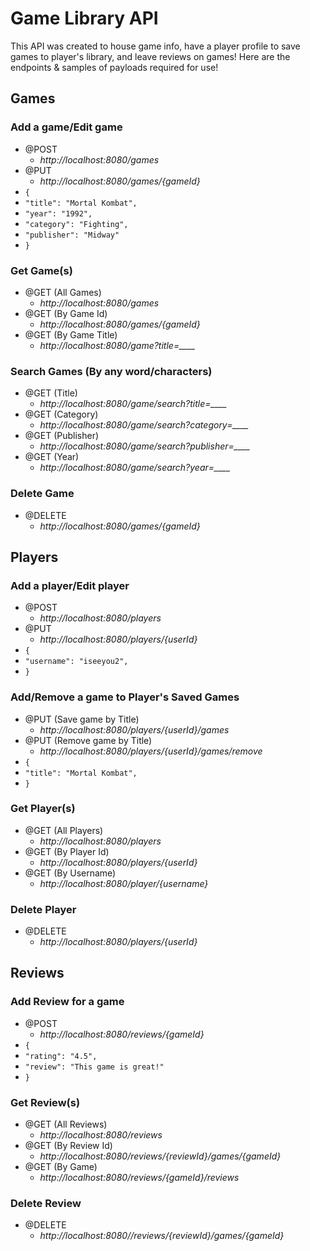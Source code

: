 # Game Library API
This API was created to house game info, have a player profile to save games to player's library, and leave reviews on games! Here are the endpoints & samples of payloads required for use!

## Games
### Add a game/Edit game
- @POST
  - *http://localhost:8080/games*
- @PUT
  - *http://localhost:8080/games/{gameId}*
- `{`
-	`"title": "Mortal Kombat",`
-	`"year": "1992",`
-	`"category": "Fighting",`
-	`"publisher": "Midway"`
- `}`
### Get Game(s)
- @GET (All Games)
  - *http://localhost:8080/games*
- @GET (By Game Id)
  - *http://localhost:8080/games/{gameId}*
- @GET (By Game Title)
  - *http://localhost:8080/game?title=____*
### Search Games (By any word/characters)
- @GET (Title)
  - *http://localhost:8080/game/search?title=____*
- @GET (Category)
  - *http://localhost:8080/game/search?category=____*
- @GET (Publisher)
  - *http://localhost:8080/game/search?publisher=____*
- @GET (Year)
  - *http://localhost:8080/game/search?year=____*
### Delete Game
- @DELETE
  - *http://localhost:8080/games/{gameId}*
## Players
### Add a player/Edit player
- @POST
  - *http://localhost:8080/players*
- @PUT
  - *http://localhost:8080/players/{userId}*
- `{`
-	`"username": "iseeyou2",`
- `}`
### Add/Remove a game to Player's Saved Games
- @PUT (Save game by Title)
  - *http://localhost:8080/players/{userId}/games*
- @PUT (Remove game by Title)
  - *http://localhost:8080/players/{userId}/games/remove*
- `{`
-	`"title": "Mortal Kombat",`
- `}`
### Get Player(s)
- @GET (All Players)
  - *http://localhost:8080/players*
- @GET (By Player Id)
  - *http://localhost:8080/players/{userId}*
- @GET (By Username)
  - *http://localhost:8080/player/{username}*
### Delete Player
- @DELETE
  - *http://localhost:8080/players/{userId}*
## Reviews
### Add Review for a game
- @POST
  - *http://localhost:8080/reviews/{gameId}*
- `{`
-	`"rating": "4.5",`
-	`"review": "This game is great!"`
- `}`
### Get Review(s)
- @GET (All Reviews)
  - *http://localhost:8080/reviews*
- @GET (By Review Id)
  - *http://localhost:8080/reviews/{reviewId}/games/{gameId}*
- @GET (By Game)
  - *http://localhost:8080/reviews/{gameId}/reviews*
### Delete Review
- @DELETE
  - *http://localhost:8080//reviews/{reviewId}/games/{gameId}*
